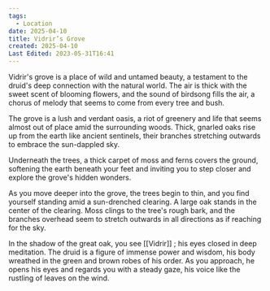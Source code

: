 ```yaml
---
tags:
  - Location
date: 2025-04-10
title: Vidrir’s Grove
created: 2025-04-10
Last Edited: 2023-05-31T16:41
---
```

Vidrir's grove is a place of wild and untamed beauty, a testament to the druid's deep connection with the natural world. The air is thick with the sweet scent of blooming flowers, and the sound of birdsong fills the air, a chorus of melody that seems to come from every tree and bush.

The grove is a lush and verdant oasis, a riot of greenery and life that seems almost out of place amid the surrounding woods. Thick, gnarled oaks rise up from the earth like ancient sentinels, their branches stretching outwards to embrace the sun-dappled sky.

Underneath the trees, a thick carpet of moss and ferns covers the ground, softening the earth beneath your feet and inviting you to step closer and explore the grove's hidden wonders.

As you move deeper into the grove, the trees begin to thin, and you find yourself standing amid a sun-drenched clearing. A large oak stands in the center of the clearing. Moss clings to the tree's rough bark, and the branches overhead seem to stretch outwards in all directions as if reaching for the sky.

In the shadow of the great oak, you see [[Vidrir]] ; his eyes closed in deep meditation. The druid is a figure of immense power and wisdom, his body wreathed in the green and brown robes of his order. As you approach, he opens his eyes and regards you with a steady gaze, his voice like the rustling of leaves on the wind.